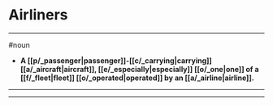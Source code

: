 # Airliners
---
#noun
- **A [[p/_passenger|passenger]]-[[c/_carrying|carrying]] [[a/_aircraft|aircraft]], [[e/_especially|especially]] [[o/_one|one]] of a [[f/_fleet|fleet]] [[o/_operated|operated]] by an [[a/_airline|airline]].**
---
---

